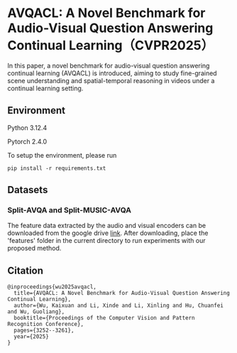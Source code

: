 # AVQACL: A Novel Benchmark for Audio-Visual Question Answering Continual Learning（CVPR2025）

In this paper, a novel benchmark for audio-visual question answering continual learning (AVQACL) is introduced, aiming to study fine-grained scene understanding
and spatial-temporal reasoning in videos under a continual learning setting. 

## Environment

Python 3.12.4

Pytorch 2.4.0

To setup the environment, please run

```
pip install -r requirements.txt
```

## Datasets

### Split-AVQA and Split-MUSIC-AVQA


The feature data extracted by the audio and visual encoders can be downloaded 
from the google drive [link](https://drive.google.com/file/d/1WNEG-tF_UUugz-dFD28mZr_Qh5x3ucpo/view?usp=sharing). After downloading, place the 'features' folder in the current directory 
to run experiments with our proposed method.

## Citation

```
@inproceedings{wu2025avqacl,
  title={AVQACL: A Novel Benchmark for Audio-Visual Question Answering Continual Learning},
  author={Wu, Kaixuan and Li, Xinde and Li, Xinling and Hu, Chuanfei and Wu, Guoliang},
  booktitle={Proceedings of the Computer Vision and Pattern Recognition Conference},
  pages={3252--3261},
  year={2025}
}
```
